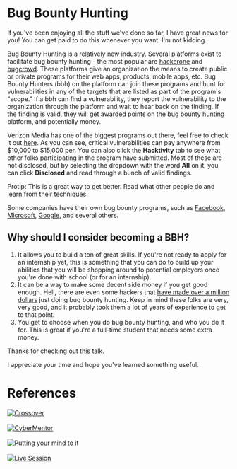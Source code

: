 # Bug Bounty Hunting

If you've been enjoying all the stuff we've done so far, I have great news for you! You can get paid to do this whenever you want. I'm not kidding. 

Bug Bounty Hunting is a relatively new industry. Several platforms exist to facilitate bug bounty hunting - the most popular are [hackerone](https://www.hackerone.com/) and [bugcrowd](https://www.bugcrowd.com/). These platforms give an organization the means to create public or private programs for their web apps, products, mobile apps, etc. Bug Bounty Hunters (bbh) on the platform can join these programs and hunt for vulnerabilities in any of the targets that are listed as part of the program's "scope." If a bbh can find a vulnerability, they report the vulnerability to the organization through the platform and wait to hear back on the finding. If the finding is valid, they will get awarded points on the bug bounty hunting platform, and potentially money.

Verizon Media has one of the biggest programs out there, feel free to check it out [here](https://hackerone.com/verizonmedia?type=team). As you can see, critical vulnerabilities can pay anywhere from $10,000 to $15,000 per. You can also click the **Hacktivity** tab to see what other folks participating in the program have submitted. Most of these are not disclosed, but by selecting the dropdown with the word **All** on it, you can click **Disclosed** and read through a bunch of valid findings.

Protip: This is a great way to get better. Read what other people do and learn from their techniques.

Some companies have their own bug bounty programs, such as [Facebook](https://www.facebook.com/whitehat), [Microsoft](https://www.microsoft.com/en-us/msrc/bounty), [Google](https://www.google.com/about/appsecurity/reward-program/), and several others.

## Why should I consider becoming a BBH?
1. It allows you to build a ton of great skills. If you're not ready to apply for an internship yet, this is something that you can do to build up your abilities that you will be shopping around to potential employers once you're done with school (or for an internship).
2. It can be a way to make some decent side money if you get good enough. Hell, there are even some hackers that [have made over a million dollars](https://www.infosecurity-magazine.com/news/hacker-earns-2m-in-bug-bounties/) just doing bug bounty hunting. Keep in mind these folks are very, very good, and it probably took them a lot of years of experience to get to that point.
3. You get to choose when you do bug bounty hunting, and who you do it for. This is great if you're a full-time student that needs some extra money.

Thanks for checking out this talk. 

I appreciate your time and hope you've learned something useful.


# References

[![Crossover](https://img.youtube.com/vi/HbcY1HQtLms/0.jpg)](https://youtu.be/HbcY1HQtLms)
<br/><br/>
[![CyberMentor](https://img.youtube.com/vi/qlK174d_uu8/0.jpg)](https://youtu.be/qlK174d_uu8)
<br/><br/>
[![Putting your mind to it](https://img.youtube.com/vi/-PkK9DP5nec/0.jpg)](https://youtu.be/-PkK9DP5nec)
<br/><br/>
[![Live Session](https://img.youtube.com/vi/nPK0x3jU4wQ/0.jpg)](https://youtu.be/nPK0x3jU4wQ)
<br/><br/>